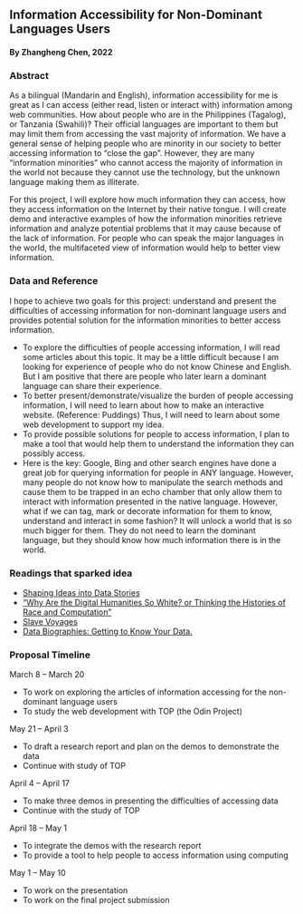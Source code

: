 ## Information Accessibility for Non-Dominant Languages Users
#### By Zhangheng Chen, 2022

### Abstract

As a bilingual (Mandarin and English), information accessibility for me is great as I can access (either read, listen or interact with) information among web communities. How about people who are in the Philippines (Tagalog), or Tanzania (Swahili)? Their official languages are important to them but may limit them from accessing the vast majority of information. We have a general sense of helping people who are minority in our society to better accessing information to “close the gap”. However, they are many “information minorities” who cannot access the majority of information in the world not because they cannot use the technology, but the unknown language making them as illiterate.

For this project, I will explore how much information they can access, how they access information on the Internet by their native tongue. I will create demo and interactive examples of how the information minorities retrieve information and analyze potential problems that it may cause because of the lack of information. For people who can speak the major languages in the world, the multifaceted view of information would help to better view information.

### Data and Reference

I hope to achieve two goals for this project: understand and present the difficulties of accessing information for non-dominant language users and provides potential solution for the information minorities to better access information.

-	To explore the difficulties of people accessing information, I will read some articles about this topic. It may be a little difficult because I am looking for experience of people who do not know Chinese and English. But I am positive that there are people who later learn a dominant language can share their experience.
-	To better present/demonstrate/visualize the burden of people accessing information, I will need to learn about how to make an interactive website. (Reference: Puddings) Thus, I will need to learn about some web development to support my idea. 
-	To provide possible solutions for people to access information, I plan to make a tool that would help them to understand the information they can possibly access. 
- Here is the key: Google, Bing and other search engines have done a great job for querying information for people in ANY language. However, many people do not     know how to manipulate the search methods and cause them to be trapped in an echo chamber that only allow them to interact with information presented in the         native language. However, what if we can tag, mark or decorate information for them to know, understand and interact in some fashion? It will unlock a world that   is so much bigger for them. They do not need to learn the dominant language, but they should know how much information there is in the world. 


### Readings that sparked idea

-	[Shaping Ideas into Data Stories](https://www.youtube.com/watch?v=J3Awc4HxDK0)
-	[“Why Are the Digital Humanities So White? or Thinking the Histories of Race and Computation”](https://dhdebates.gc.cuny.edu/read/untitled-88c11800-9446-469b-a3be-3fdb36bfbd1e/section/20df8acd-9ab9-4f35-8a5d-e91aa5f4a0ea#ch09)
-	[Slave Voyages](https://www.slavevoyages.org/)
-	[Data Biographies: Getting to Know Your Data.](https://gijn.org/2017/03/27/data-biographies-getting-to-know-your-data/)

### Proposal Timeline

March 8 – March 20
-	To work on exploring the articles of information accessing for the non-dominant language users
-	To study the web development with TOP (the Odin Project)

May 21 – April 3
-	To draft a research report and plan on the demos to demonstrate the data
-	Continue with study of TOP

April 4 – April 17
-	To make three demos in presenting the difficulties of accessing data
-	Continue with the study of TOP

April 18 – May 1
-	To integrate the demos with the research report 
-	To provide a tool to help people to access information using computing

May 1 – May 10
-	To work on the presentation
-	To work on the final project submission
